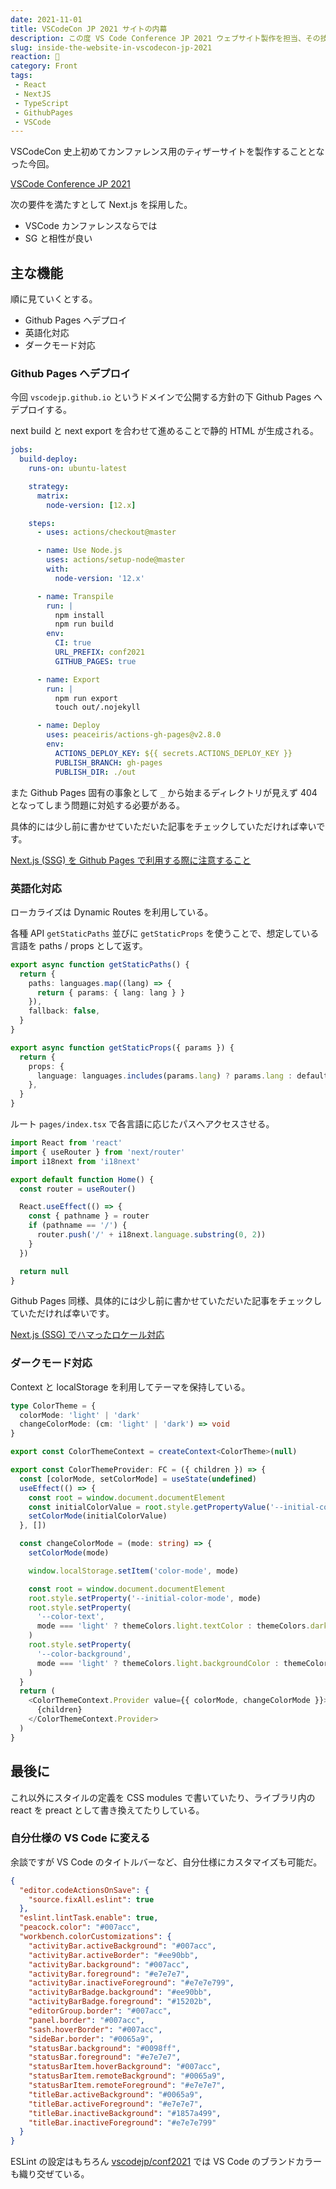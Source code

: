 ```yaml
---
date: 2021-11-01
title: VSCodeCon JP 2021 サイトの内幕
description: この度 VS Code Conference JP 2021 ウェブサイト製作を担当、その技術的側面にアプローチして今回は書かせていただいた。
slug: inside-the-website-in-vscodecon-jp-2021
reaction: 🏁
category: Front
tags: 
 - React
 - NextJS
 - TypeScript
 - GithubPages
 - VSCode
---
```


VSCodeCon 史上初めてカンファレンス用のティザーサイトを製作することとなった今回。

[VSCode Conference JP 2021](https://vscodejp.github.io/conf2021/ja/)

次の要件を満たすとして Next.js を採用した。

- VSCode カンファレンスならでは
- SG と相性が良い

## 主な機能

順に見ていくとする。

- Github Pages へデプロイ
- 英語化対応
- ダークモード対応

### Github Pages へデプロイ

今回 `vscodejp.github.io` というドメインで公開する方針の下 Github Pages へデプロイする。

next build と next export を合わせて進めることで静的 HTML が生成される。

```yaml
jobs:
  build-deploy:
    runs-on: ubuntu-latest

    strategy:
      matrix:
        node-version: [12.x]

    steps:
      - uses: actions/checkout@master

      - name: Use Node.js
        uses: actions/setup-node@master
        with:
          node-version: '12.x'

      - name: Transpile
        run: |
          npm install
          npm run build
        env:
          CI: true
          URL_PREFIX: conf2021
          GITHUB_PAGES: true

      - name: Export
        run: |
          npm run export
          touch out/.nojekyll

      - name: Deploy
        uses: peaceiris/actions-gh-pages@v2.8.0
        env:
          ACTIONS_DEPLOY_KEY: ${{ secrets.ACTIONS_DEPLOY_KEY }}
          PUBLISH_BRANCH: gh-pages
          PUBLISH_DIR: ./out
```

また Github Pages 固有の事象として `_` から始まるディレクトリが見えず 404 となってしまう問題に対処する必要がある。

具体的には少し前に書かせていただいた記事をチェックしていただければ幸いです。

[Next.js (SSG) を Github Pages で利用する際に注意すること](../be-careful-to-use-next-js-ssg-on-github-pages)

### 英語化対応

ローカライズは Dynamic Routes を利用している。

各種 API `getStaticPaths` 並びに `getStaticProps` を使うことで、想定している言語を paths / props として返す。

```ts
export async function getStaticPaths() {
  return {
    paths: languages.map((lang) => {
      return { params: { lang: lang } }
    }),
    fallback: false,
  }
}

export async function getStaticProps({ params }) {
  return {
    props: {
      language: languages.includes(params.lang) ? params.lang : defaultLanguage,
    },
  }
}
```

ルート `pages/index.tsx` で各言語に応じたパスへアクセスさせる。

```ts
import React from 'react'
import { useRouter } from 'next/router'
import i18next from 'i18next'

export default function Home() {
  const router = useRouter()

  React.useEffect(() => {
    const { pathname } = router
    if (pathname == '/') {
      router.push('/' + i18next.language.substring(0, 2))
    }
  })

  return null
}
```

Github Pages 同様、具体的には少し前に書かせていただいた記事をチェックしていただければ幸いです。

[Next.js (SSG) でハマったロケール対応](../localization-on-next-js-ssg)

### ダークモード対応

Context と localStorage を利用してテーマを保持している。

```ts
type ColorTheme = {
  colorMode: 'light' | 'dark'
  changeColorMode: (cm: 'light' | 'dark') => void
}

export const ColorThemeContext = createContext<ColorTheme>(null)

export const ColorThemeProvider: FC = ({ children }) => {
  const [colorMode, setColorMode] = useState(undefined)
  useEffect(() => {
    const root = window.document.documentElement
    const initialColorValue = root.style.getPropertyValue('--initial-color-mode')
    setColorMode(initialColorValue)
  }, [])

  const changeColorMode = (mode: string) => {
    setColorMode(mode)

    window.localStorage.setItem('color-mode', mode)

    const root = window.document.documentElement
    root.style.setProperty('--initial-color-mode', mode)
    root.style.setProperty(
      '--color-text',
      mode === 'light' ? themeColors.light.textColor : themeColors.dark.textColor,
    )
    root.style.setProperty(
      '--color-background',
      mode === 'light' ? themeColors.light.backgroundColor : themeColors.dark.backgroundColor,
    )
  }
  return (
    <ColorThemeContext.Provider value={{ colorMode, changeColorMode }}>
      {children}
    </ColorThemeContext.Provider>
  )
}
```

## 最後に

これ以外にスタイルの定義を CSS modules で書いていたり、ライブラリ内の react を preact として書き換えてたりしている。

### 自分仕様の VS Code に変える

余談ですが VS Code のタイトルバーなど、自分仕様にカスタマイズも可能だ。

```json
{
  "editor.codeActionsOnSave": {
    "source.fixAll.eslint": true
  },
  "eslint.lintTask.enable": true,
  "peacock.color": "#007acc",
  "workbench.colorCustomizations": {
    "activityBar.activeBackground": "#007acc",
    "activityBar.activeBorder": "#ee90bb",
    "activityBar.background": "#007acc",
    "activityBar.foreground": "#e7e7e7",
    "activityBar.inactiveForeground": "#e7e7e799",
    "activityBarBadge.background": "#ee90bb",
    "activityBarBadge.foreground": "#15202b",
    "editorGroup.border": "#007acc",
    "panel.border": "#007acc",
    "sash.hoverBorder": "#007acc",
    "sideBar.border": "#0065a9",
    "statusBar.background": "#0098ff",
    "statusBar.foreground": "#e7e7e7",
    "statusBarItem.hoverBackground": "#007acc",
    "statusBarItem.remoteBackground": "#0065a9",
    "statusBarItem.remoteForeground": "#e7e7e7",
    "titleBar.activeBackground": "#0065a9",
    "titleBar.activeForeground": "#e7e7e7",
    "titleBar.inactiveBackground": "#1857a499",
    "titleBar.inactiveForeground": "#e7e7e799"
  }
}
```

ESLint の設定はもちろん [vscodejp/conf2021](https://github.com/vscodejp/conf2021) では VS Code のブランドカラーも織り交ぜている。
